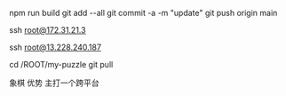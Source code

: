 npm run build
git add --all
git commit -a -m "update"
git push origin main

ssh root@172.31.21.3

ssh root@13.228.240.187

cd /ROOT/my-puzzle
git pull

象棋
优势
主打一个跨平台